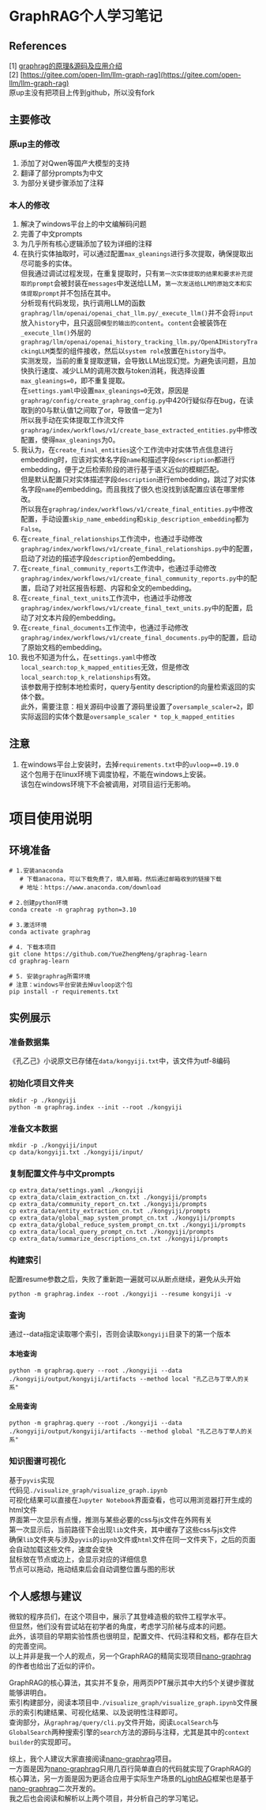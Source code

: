 # GraphRAG个人学习笔记

## References
[1] [graphrag的原理&源码及应用介绍](https://www.bilibili.com/video/BV1u6iFeAEx9)  
[2] [https://gitee.com/open-llm/llm-graph-rag](https://gitee.com/open-llm/llm-graph-rag)  
原up主没有把项目上传到github，所以没有fork

## 主要修改
### 原up主的修改
1. 添加了对Qwen等国产大模型的支持
2. 翻译了部分prompts为中文
3. 为部分关键步骤添加了注释
### 本人的修改
1. 解决了windows平台上的中文编解码问题
2. 完善了中文prompts
3. 为几乎所有核心逻辑添加了较为详细的注释
4. 在执行实体抽取时，可以通过配置`max_gleanings`进行多次提取，确保提取出尽可能多的实体。  
   但我通过调试过程发现，在重复提取时，只有`第一次实体提取的结果和要求补充提取的prompt`会被封装在`messages`中发送给LLM，`第一次发送给LLM的原始文本和实体提取prompt`并不包括在其中。  
   分析现有代码发现，执行调用LLM的函数`graphrag/llm/openai/openai_chat_llm.py/_execute_llm()`并不会将`input`放入`history`中，且只返回`模型的输出的content`。`content`会被装饰在`_execute_llm()`外层的`graphrag/llm/openai/openai_history_tracking_llm.py/OpenAIHistoryTrackingLLM`类型的组件接收，然后以`system role`放置在`history`当中。  
   实测发现，当前的重复提取逻辑，会导致LLM出现幻觉。为避免该问题，且加快执行速度、减少LLM的调用次数与token消耗，我选择设置`max_gleanings=0`，即不重复提取。  
   在`settings.yaml`中设置`max_gleanings=0`无效，原因是`graphrag/config/create_graphrag_config.py`中420行疑似存在bug，在读取到的0与默认值1之间取了or，导致值一定为1  
   所以我手动在实体提取工作流文件`graphrag/index/workflows/v1/create_base_extracted_entities.py`中修改配置，使得`max_gleanings`为0。  
5. 我认为，在`create_final_entities`这个工作流中对实体节点信息进行embedding时，应该对实体名字段`name`和描述字段`description`都进行embedding，便于之后检索阶段的进行基于语义近似的模糊匹配。  
   但是默认配置只对实体描述字段`description`进行embedding，跳过了对实体名字段`name`的embedding。而且我找了很久也没找到该配置应该在哪里修改。    
   所以我在`graphrag/index/workflows/v1/create_final_entities.py`中修改配置，手动设置`skip_name_embedding`和`skip_description_embedding`都为`False`。  
6. 在`create_final_relationships`工作流中，也通过手动修改`graphrag/index/workflows/v1/create_final_relationships.py`中的配置，启动了对边的描述字段`description`的embedding。  
7. 在`create_final_community_reports`工作流中，也通过手动修改`graphrag/index/workflows/v1/create_final_community_reports.py`中的配置，启动了对社区报告标题、内容和全文的embedding。  
8. 在`create_final_text_units`工作流中，也通过手动修改`graphrag/index/workflows/v1/create_final_text_units.py`中的配置，启动了对文本片段的embedding。  
9. 在`create_final_documents`工作流中，也通过手动修改`graphrag/index/workflows/v1/create_final_documents.py`中的配置，启动了原始文档的embedding。  
10. 我也不知道为什么，在`settings.yaml`中修改`local_search:top_k_mapped_entities`无效，但是修改`local_search:top_k_relationships`有效。  
    该参数用于控制本地检索时，query与entity description的向量检索返回的实体个数。  
    此外，需要注意：相关源码中设置了源码里设置了`oversample_scaler=2`，即实际返回的实体个数是`oversample_scaler * top_k_mapped_entities`  

## 注意
1. 在windows平台上安装时，去掉`requirements.txt`中的`uvloop==0.19.0`  
这个包用于在linux环境下调度协程，不能在windows上安装。  
该包在windows环境下不会被调用，对项目运行无影响。

# 项目使用说明

## 环境准备
```shell
# 1.安装anaconda
   # 下载anacona，可以下载免费了，填入邮箱，然后通过邮箱收到的链接下载
   # 地址：https://www.anaconda.com/download
   
# 2.创建python环境
conda create -n graphrag python=3.10

# 3.激活环境
conda activate graphrag

# 4. 下载本项目
git clone https://github.com/YueZhengMeng/graphrag-learn
cd graphrag-learn

# 5. 安装graphrag所需环境
# 注意：windows平台安装去掉uvloop这个包
pip install -r requirements.txt
```

## 实例展示

### 准备数据集
《孔乙己》小说原文已存储在`data/kongyiji.txt`中，该文件为utf-8编码

### 初始化项目文件夹
```shell
mkdir -p ./kongyiji
python -m graphrag.index --init --root ./kongyiji
```

### 准备文本数据
```shell
mkdir -p ./kongyiji/input
cp data/kongyiji.txt ./kongyiji/input/
```

### 复制配置文件与中文prompts
```shell
cp extra_data/settings.yaml ./kongyiji
cp extra_data/claim_extraction_cn.txt ./kongyiji/prompts
cp extra_data/community_report_cn.txt ./kongyiji/prompts
cp extra_data/entity_extraction_cn.txt ./kongyiji/prompts
cp extra_data/global_map_system_prompt_cn.txt ./kongyiji/prompts
cp extra_data/global_reduce_system_prompt_cn.txt ./kongyiji/prompts
cp extra_data/local_query_prompt_cn.txt ./kongyiji/prompts
cp extra_data/summarize_descriptions_cn.txt ./kongyiji/prompts
```

### 构建索引
配置resume参数之后，失败了重新跑一遍就可以从断点继续，避免从头开始
```shell
python -m graphrag.index --root ./kongyiji --resume kongyiji -v
```

### 查询
通过--data指定读取哪个索引，否则会读取`kongyiji`目录下的第一个版本
#### 本地查询
```shell
python -m graphrag.query --root ./kongyiji --data ./kongyiji/output/kongyiji/artifacts --method local "孔乙己与丁举人的关系"
```
#### 全局查询
```shell
python -m graphrag.query --root ./kongyiji --data ./kongyiji/output/kongyiji/artifacts --method global "孔乙己与丁举人的关系"
```

### 知识图谱可视化
基于`pyvis`实现  
代码见`./visualize_graph/visualize_graph.ipynb`  
可视化结果可以直接在`Jupyter Notebook`界面查看，也可以用浏览器打开生成的html文件  
界面第一次显示有点慢，推测与某些必要的css与js文件在外网有关  
第一次显示后，当前路径下会出现`lib`文件夹，其中缓存了这些css与js文件  
确保`lib`文件夹与涉及`pyvis`的`ipynb`文件或`html`文件在同一文件夹下，之后的页面会自动加载这些文件，速度会变快  
鼠标放在节点或边上，会显示对应的详细信息  
节点可以拖动，拖动结束后会自动调整位置与图的形状

## 个人感想与建议
微软的程序员们，在这个项目中，展示了其登峰造极的软件工程学水平。  
但显然，他们没有尝试站在初学者的角度，考虑学习阶梯与成本的问题。  
此外，该项目的早期实验性质也很明显，配置文件、代码注释和文档，都存在巨大的完善空间。  
以上并非是我一个人的观点，另一个GraphRAG的精简实现项目[nano-graphrag](https://github.com/gusye1234/nano-graphrag)的作者也给出了近似的评价。  
  
GraphRAG的核心算法，其实并不复杂，用两页PPT展示其中大约5个关键步骤就能够讲明白。  
索引构建部分，阅读本项目中`./visualize_graph/visualize_graph.ipynb`文件展示的索引构建结果、可视化结果、以及说明性注释即可。  
查询部分，从`graphrag/query/cli.py`文件开始，阅读`LocalSearch`与`GlobalSearch`两种搜索引擎的`search`方法的源码与注释，尤其是其中的`context builder`的实现即可。  
  
综上，我个人建议大家直接阅读[nano-graphrag](https://github.com/gusye1234/nano-graphrag)项目。   
一方面是因为[nano-graphrag](https://github.com/gusye1234/nano-graphrag)只用几百行简单直白的代码就实现了GraphRAG的核心算法，另一方面是因为更适合应用于实际生产场景的[LightRAG](https://github.com/HKUDS/LightRAG)框架也是基于[nano-graphrag](https://github.com/gusye1234/nano-graphrag)二次开发的。  
我之后也会阅读和解析以上两个项目，并分析自己的学习笔记。
